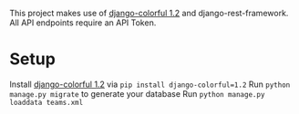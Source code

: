 This project makes use of [django-colorful 1.2](https://github.com/charettes/django-colorful) and django-rest-framework. 
All API endpoints require an API Token.

# Setup
Install [django-colorful 1.2](https://github.com/charettes/django-colorful) via `pip install django-colorful=1.2`
Run `python manage.py migrate` to generate your database
Run `python manage.py loaddata teams.xml`
